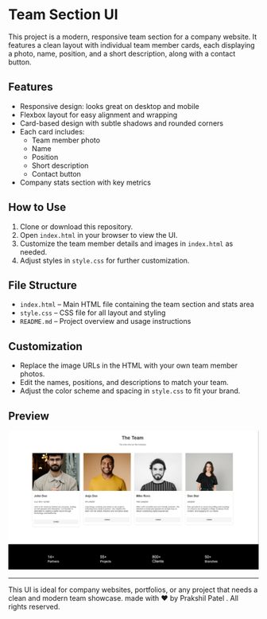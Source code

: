 # Team Section UI

This project is a modern, responsive team section for a company website. It features a clean layout with individual team member cards, each displaying a photo, name, position, and a short description, along with a contact button. 
## Features
- Responsive design: looks great on desktop and mobile
- Flexbox layout for easy alignment and wrapping
- Card-based design with subtle shadows and rounded corners
- Each card includes:
  - Team member photo
  - Name
  - Position
  - Short description
  - Contact button
- Company stats section with key metrics

## How to Use
1. Clone or download this repository.
2. Open `index.html` in your browser to view the UI.
3. Customize the team member details and images in `index.html` as needed.
4. Adjust styles in `style.css` for further customization.

## File Structure
- `index.html` – Main HTML file containing the team section and stats area
- `style.css` – CSS file for all layout and styling
- `README.md` – Project overview and usage instructions

## Customization
- Replace the image URLs in the HTML with your own team member photos.
- Edit the names, positions, and descriptions to match your team.
- Adjust the color scheme and spacing in `style.css` to fit your brand.

## Preview
![UI Preview](image.png)

---

This UI is ideal for company websites, portfolios, or any project that needs a clean and modern team showcase.
made with ❤️ by Prakshil Patel . All rights reserved.
